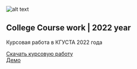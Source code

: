 ![alt text](https://pb.edu.pl/chec2020/wp-content/uploads/sites/47/2020/05/ksucta-baner.jpg)

## College Course work | 2022 year

Курсовая работа в КГУСТА 2022 года

<a id="raw-url" href="./course_work.docx" target="_blank" download>Скачать курсовую работу</a>
<br />
<a id="raw-url" target="_blank" href="https://samurai-io.web.app">Демо</a>
